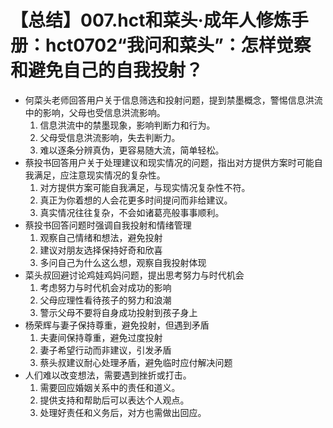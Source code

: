 # 【总结】007.hct和菜头·成年人修炼手册：hct0702“我问和菜头”：怎样觉察和避免自己的自我投射？

-   何菜头老师回答用户关于信息筛选和投射问题，提到禁墨概念，警惕信息洪流中的影响，父母也受信息洪流影响。
    1.  信息洪流中的禁墨现象，影响判断力和行为。
    2.  父母受信息洪流影响，失去判断力。
    3.  难以逐条分辨真伪，更容易随大流，简单轻松。
-   蔡投书回答用户关于处理建议和现实情况的问题，指出对方提供方案时可能自我满足，应注意现实情况的复杂性。
    1.  对方提供方案可能自我满足，与现实情况复杂性不符。
    2.  真正为你着想的人会花更多时间提问而非给建议。
    3.  真实情况往往复杂，不会如诸葛亮般事事顺利。
-   蔡投书回答问题时强调自我投射和情绪管理
    1.  观察自己情绪和想法，避免投射
    2.  建议对朋友选择保持好奇和欣喜
    3.  多问自己为什么这么想，观察自我投射体现
-   菜头叔回避讨论鸡娃鸡妈问题，提出思考努力与时代机会
    1.  考虑努力与时代机会对成功的影响
    2.  父母应理性看待孩子的努力和浪潮
    3.  警示父母不要将自身成功投射到孩子身上
-   杨荣辉与妻子保持尊重，避免投射，但遇到矛盾
    1.  夫妻间保持尊重，避免过度投射
    2.  妻子希望行动而非建议，引发矛盾
    3.  蔡头叔建议耐心处理矛盾，避免临时应付解决问题
-   人们难以改变想法，需要遇到挫折或打击。
    1.  需要回应婚姻关系中的责任和道义。
    2.  提供支持和帮助后可以表达个人观点。
    3.  处理好责任和义务后，对方也需做出回应。